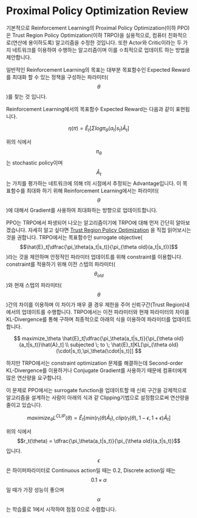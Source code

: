 # Proximal Policy Optimization Review

기본적으로 Reinforcement Learning의 Proximal Policy Optimization\(이하 PPO\)은 Trust Region Policy Optimization\(이하 TRPO\)을 실용적으로, 컴퓨터 친화적으로\(연산에 용이하도록\) 알고리즘을 수정한 것입니다. 또한 Actor와 Critic이라는 두 가지 네트워크를 이용하여 수행하는 알고리즘이며 이를 ㅇ최적으로 업데이트 하는 방법을 제안합니다.

일반적인 Reinforcement Learning의 목표는 대부분 목표함수인 Expected Reward를 최대화 할 수 있는 정책을 구성하는 파라미터\( $$\theta$$ \)를 찾는 것 입니다.

Reinforcement Learning에서의 목표함수 Expected Reward는 다음과 같이 표현됩니다.

$$
\eta(\pi) = \hat{E}_t[\Sigma log \pi_\theta(a_t|s_t)\hat{A}_t]
$$

위의 식에서 $$\pi_\theta$$ 는 stochastic policy이며 $$\hat{A}_t$$는 가치를 평가하는 네트워크에 의해 t의 시점에서 추정되는 Advantage입니다. 이 목표함수를 최대화 하기 위해 Reinforcement Learning에서는 파라미터\( $$\theta$$ \)에 대해서 Gradient를 사용하여 최대화하는 방향으로 업데이트합니다.

PPO는 TRPO에서 파생되어 나오는 알고리즘이기에 TRPO에 대해 먼저 간단히 알아보겠습니다. 자세히 알고 싶다면 [Trust Region Policy Optimization](https://arxiv.org/pdf/1502.05477.pdf) 을 직접 읽어보시는 것을 권합니다. TRPO에서는 목표함수인 surrogate objective\( $$\hat{E}_t[\dfrac{\pi_\theta(a_t|s_t)}{\pi_{\theta old}(a_t|s_t)}]$$ \)라는 것을 제안하며 안정적인 파라미터 업데이트를 위해 constraint를 이용합니다. constraint를 적용하기 위해 이전 스텝의 파라미터\( $$\theta_{old}$$ \)와 현재 스텝의 파라미터\( $$\theta$$ \)간의 차이를 이용하며 이 차이가 매우 클 경우 제한을 주어 신뢰구간\(Trust Region\)내에서의 업데이트를 수행합니다. TRPO에서는 이전 파라미터와 현재 파라미터의 차이를 KL-Divergence를 통해 구하며 최종적으로 아래의 식을 이용하여 파라미터를 업데이트합니다.

$$
maximize_\theta \hat{E}_t[\dfrac{\pi_\theta(a_t|s_t)}{\pi_{\theta old}(a_t|s_t)}\hat{A}_t] \\ subjected \; to \; \hat{E}_t[KL[\pi_{\theta old}(\cdot|s_t),\pi_\theta(\cdot|s_t)]]
$$

하지만 TRPO에서는 constraint optimization 문제를 해결하는데 Second-order KL-Divergence를 이용하거나 Conjugate Gradient를 사용하기 때문에 컴퓨터에게 많은 연산량을 요구합니다.

이 문제로 PPO에서는 surrogate function을 업데이트할 때 신뢰 구간을 강제적으로 알고리즘을 설계하는 사람이 아래의 식과 같 Clipping기법으로 설정함으로써 연산량을 줄이고 있습니다.

$$
maximize_\theta L^{CLIP}(\theta) = \hat{E}_t[min(r_t(\theta)\hat{A}_t), clip(r_t(\theta), 1-\epsilon, 1+\epsilon)\hat{A}_t]
$$

위의 식에서 $$r_t(\theta) = \dfrac{\pi_\theta(a_t|s_t)}{\pi_{\theta old}(a_t|s_t)}$$ 입니다. $$\epsilon$$ 은 하이퍼파라미터로 Continuous action일 때는 0.2, Discrete action일 때는 $$0.1 \times \alpha$$ 일 때가 가장 성능이 좋으며 $$\alpha$$ 는 학습률로 1에서 시작하여 점점 0으로 수렴합니다.

